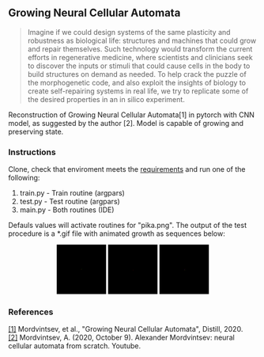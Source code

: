 <h2>Growing Neural Cellular Automata</h2>

> Imagine if we could design systems of the same plasticity and robustness as biological life:
> structures and machines that could grow and repair themselves. 
> Such technology would transform the current efforts in regenerative medicine, 
> where scientists and clinicians seek to discover the inputs or stimuli that could cause cells in the body to build structures on demand as needed. 
> To help crack the puzzle of the morphogenetic code, and also exploit the insights of biology to create self-repairing systems in real life,
> we try to replicate some of the desired properties in an in silico experiment.

Reconstruction of Growing Neural Cellular Automata[1] in pytorch with CNN model, as suggested by the author [2].
Model is capable of growing and preserving state.

<h3>Instructions</h3>

Clone, check that enviroment meets the [requirements](https://github.com/Sergo2020/Neural_Automata_pytorch/blob/master/requirements.txt) and run one of the following:
<ol>
<li>train.py - Train routine (argpars)</li>
<li>test.py - Test routine (argpars)</li>
<li>main.py - Both routines (IDE)</li>
</ol>

Defauls values will activate routines for "pika.png". The output of the test procedure is a *.gif file with animated growth as sequences below:

<p align="center">
  <img src="https://github.com/Sergo2020/Neural_Automata_pytorch/blob/master/results/ra2_alpha_60_gif.gif" width="100" alt="Red Alert 2" />
  <img src="https://github.com/Sergo2020/Neural_Automata_pytorch/blob/master/results/xcom_fix_60_gif.gif" width="100"  alt="X-COM" />
  <img src="https://github.com/Sergo2020/Neural_Automata_pytorch/blob/master/results/mario_alpha_60_gif.gif" width="100"  alt="Mario Bros." />
</p>

<h3>References</h3>

[[1]](https://distill.pub/2020/growing-ca/) Mordvintsev, et al., "Growing Neural Cellular Automata", Distill, 2020.  
[[2]](https://www.youtube.com/watch?v=kA7_LGjen7o&t=1095s&ab_channel=ODSAIGlobalODSAIGlobal) Mordvintsev, A. (2020, October 9). Alexander Mordvintsev: neural cellular automata from scratch. Youtube. 
